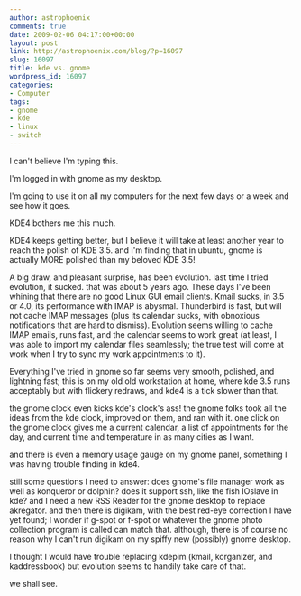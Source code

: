 ```yaml
---
author: astrophoenix
comments: true
date: 2009-02-06 04:17:00+00:00
layout: post
link: http://astrophoenix.com/blog/?p=16097
slug: 16097
title: kde vs. gnome
wordpress_id: 16097
categories:
- Computer
tags:
- gnome
- kde
- linux
- switch
---
```


I can't believe I'm typing this.  
  
I'm logged in with gnome as my desktop.  
  
I'm going to use it on all my computers for the next few days or a week and see how it goes.  
  
KDE4 bothers me this much.  
  
KDE4 keeps getting better, but I believe it will take at least another year to reach the polish of KDE 3.5. and I'm finding that in ubuntu, gnome is actually MORE polished than my beloved KDE 3.5!  
  
A big draw, and pleasant surprise, has been evolution. last time I tried evolution, it sucked. that was about 5 years ago. These days I've been whining that there are no good Linux GUI email clients. Kmail sucks, in 3.5 or 4.0, its performance with IMAP is abysmal. Thunderbird is fast, but will not cache IMAP messages (plus its calendar sucks, with obnoxious notifications that are hard to dismiss). Evolution seems willing to cache IMAP emails, runs fast, and the calendar seems to work great (at least, I was able to import my calendar files seamlessly; the true test will come at work when I try to sync my work appointments to it).  
  
Everything I've tried in gnome so far seems very smooth, polished, and lightning fast; this is on my old old workstation at home, where kde 3.5 runs acceptably but with flickery redraws, and kde4 is a tick slower than that.  
  
the gnome clock even kicks kde's clock's ass! the gnome folks took all the ideas from the kde clock, improved on them, and ran with it. one click on the gnome clock gives me a current calendar, a list of appointments for the day, and current time and temperature in as many cities as I want.  
  
and there is even a memory usage gauge on my gnome panel, something I was having trouble finding in kde4.  
  
still some questions I need to answer: does gnome's file manager work as well as konqueror or dolphin? does it support ssh, like the fish IOslave in kde? and I need a new RSS Reader for the gnome desktop to replace akregator. and then there is digikam, with the best red-eye correction I have yet found; I wonder if g-spot or f-spot or whatever the gnome photo collection program is called can match that. although, there is of course no reason why I can't run digikam on my spiffy new (possibly) gnome desktop.  
  
I thought I would have trouble replacing kdepim (kmail, korganizer, and kaddressbook) but evolution seems to handily take care of that.  
  
we shall see.
